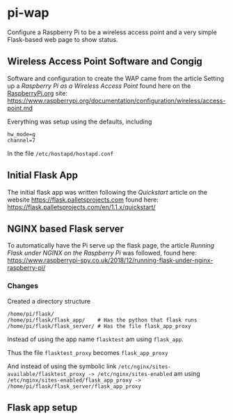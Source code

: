 # pi-wap
Configure a Raspberry Pi to be a wireless access point and a very simple Flask-based web page to show status.

## Wireless Access Point Software and Congig
Software and configuration to create the WAP came from the article Setting up a *Raspberry Pi as a Wireless Access Point* found here on the [RaspberryPi.org](https://www.raspberrypi.org) site:
<https://www.raspberrypi.org/documentation/configuration/wireless/access-point.md>

Everything was setup using the defaults, including 
```
hw_mode=g
channel=7
```
In the file 
`/etc/hostapd/hostapd.conf`

## Initial Flask App
The initial flask app was written following the *Quickstart* article on the website <https://flask.palletsprojects.com> found here:
<https://flask.palletsprojects.com/en/1.1.x/quickstart/>

## NGINX based Flask server
To automatically have the Pi serve up the flask page, the article *Running Flask under NGINX on the Raspberry Pi* was followed, found here:
<https://www.raspberrypi-spy.co.uk/2018/12/running-flask-under-nginx-raspberry-pi/>

### Changes
Created a directory structure
```
/home/pi/flask/
/home/pi/flask/flask_app/    # Has the python that flask runs
/home/pi/flask/flask_server/ # Has the file flask_app_proxy
```

Instead of using the app name `flasktest` am using `flask_app`.

Thus the file `flasktest_proxy` becomes `flask_app_proxy`

And instead of using the symbolic link
`/etc/nginx/sites-available/flasktest_proxy -> /etc/nginx/sites-enabled`
am using 
`/etc/nginx/sites-enabled/flask_app_proxy -> /home/pi/flask/flask_server/flask_app_proxy`

## Flask app setup


